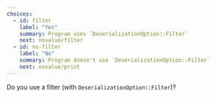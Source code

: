 ```yaml
---
choices:
  - id: filter
    label: "Yes"
    summary: Program uses `DeserializationOption::Filter`
    next: novalue/filter
  - id: no-filter
    label: "No"
    summary: Program doesn't use `DeserializationOption::Filter`
    next: novalue/print
---
```


Do you use a filter (with `DeserializationOption::Filter`)?